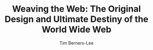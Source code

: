 ---
title: "Weaving the Web: The Original Design and Ultimate Destiny of the World Wide Web"
author: "Tim Berners-Lee"
isbn: "006251587X"
isbn13: "9780062515872"
rating: "5"
publisher: "Harper Business"
pages: "256"
publishYear: "2000"
read: ""
goodreads_id: "821987"
language: "en"
---
